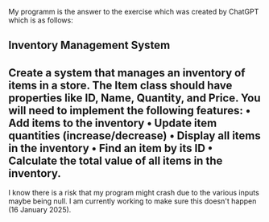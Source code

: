 My programm is the answer to the exercise which was created by ChatGPT which is as follows:

## Inventory Management System ##
Create a system that manages an inventory of items in a store. The Item class should have properties like ID, Name, Quantity, and Price. You will need to implement the following features:
  •	Add items to the inventory
  •	Update item quantities (increase/decrease)
  •	Display all items in the inventory
  •	Find an item by its ID
  •	Calculate the total value of all items in the inventory.
--------------

I know there is a risk that my program might crash due to the various inputs maybe being null. I am currently working to make sure this doesn't happen (16 January 2025).
